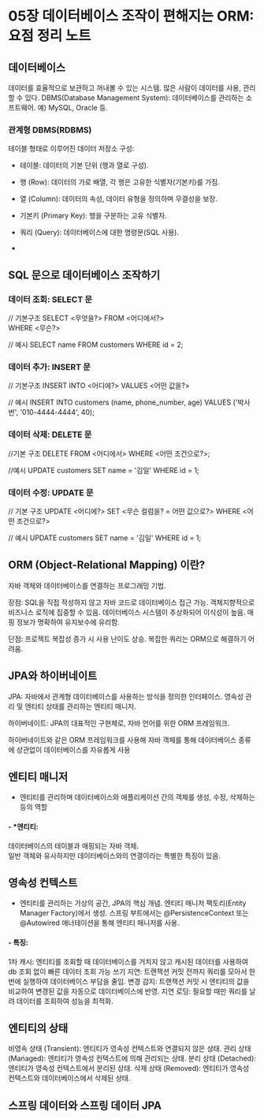 # 05장 데이터베이스 조작이 편해지는 ORM: 요점 정리 노트

## 데이터베이스
 데이터를 효율적으로 보관하고 꺼내볼 수 있는 시스템. 많은 사람이 데이터를 사용, 관리할 수 있다.
 DBMS(Database Management System): 데이터베이스를 관리하는 소프트웨어. 예) MySQL, Oracle 등.

### 관계형 DBMS(RDBMS)
 테이블 형태로 이루어진 데이터 저장소
 구성:
  - 테이블: 데이터의 기본 단위 (행과 열로 구성).
  - 행 (Row): 데이터의 가로 배열, 각 행은 고유한 식별자(기본키)를 가짐.
  - 열 (Column): 데이터의 속성, 데이터 유형을 정의하며 무결성을 보장.
  - 기본키 (Primary Key): 행을 구분하는 고유 식별자.
  - 쿼리 (Query): 데이터베이스에 대한 명령문(SQL 사용).

  - 
 ## SQL 문으로 데이터베이스 조작하기
 
### 데이터 조회: SELECT 문
  // 기본구조
  SELECT <무엇을?> 
  FROM <어디에서?>  
  WHERE <무슨?>
  
  // 예시
  SELECT name
  FROM customers
  WHERE id = 2;
### 데이터 추가: INSERT 문
  // 기본구조
  INSERT INTO <어디에?>
  VALUES <어떤 값을?>
  
  // 예시
  INSERT INTO customers (name, phone_number, age)
  VALUES ('박사번', '010-4444-4444', 40);
### 데이터 삭제: DELETE 문
  //기본 구조
  DELETE FROM <어디에서>
  WHERE <어떤 조건으로?>;
  
  //예시
  UPDATE customers 
  SET name = '김일' 
  WHERE id = 1;

### 데이터 수정: UPDATE 문
  // 기본 구조
  UPDATE <어디에?> 
  SET <무슨 컬럼을? = 어떤 값으로?> 
  WHERE <어떤 조건으로?>
  
  // 예시
  UPDATE customers 
  SET name = '김일' 
  WHERE id = 1;

## ORM (Object-Relational Mapping) 이란?
  자바 객체와 데이터베이스를 연결하는 프로그래밍 기법.

  장점:
    SQL을 직접 작성하지 않고 자바 코드로 데이터베이스 접근 가능.
    객체지향적으로 비즈니스 로직에 집중할 수 있음.
    데이터베이스 시스템이 추상화되어 이식성이 높음.
    매핑 정보가 명확하여 유지보수에 유리함.
  
  단점:
    프로젝트 복잡성 증가 시 사용 난이도 상승.
    복잡한 쿼리는 ORM으로 해결하기 어려움.

## JPA와 하이버네이트
  JPA: 자바에서 관계형 데이터베이스를 사용하는 방식을 정의한 인터페이스.
  영속성 관리 및 엔티티 상태를 관리하는 엔티티 매니저.
  
  하이버네이트: JPA의 대표적인 구현체로, 자바 언어를 위한 ORM 프레임워크.

  하이버네이트와 같은 ORM 프레임워크를 사용해 자바 객체를 통해 데이터베이스 종류에 상관없이 데이터베이스를 자유롭게 사용
## 엔티티 매니저 
  - 엔티티를 관리하며 데이터베이스와 애플리케이션 간의 객체를 생성, 수정, 삭제하는 등의 역할
  
  #### - *엔티티: 
  데이터베이스의 테이블과 매핑되는 자바 객체.  
  일반 객체와 유사하지만 데이터베이스와의 연결이라는 특별한 특징이 있음.
## 영속성 컨텍스트
  - 엔티티를 관리하는 가상의 공간, JPA의 핵심 개념.
    엔티티 매니저 팩토리(Entity Manager Factory)에서 생성.
    스프링 부트에서는 @PersistenceContext 또는 @Autowired 애너테이션을 통해 엔티티 매니저를 사용.


  #### - 특징:
  1차 캐시: 엔티티를 조회할 때 데이터베이스를 거치지 않고 캐시된 데이터를 사용하여 db 조회 없이 빠른 데이터 조회 가능
  쓰기 지연: 트랜잭션 커밋 전까지 쿼리를 모아서 한 번에 실행하여 데이터베이스 부담을 줄임.
  변경 감지: 트랜잭션 커밋 시 엔티티의 값을 비교하여 변경된 값을 자동으로 데이터베이스에 반영.
  지연 로딩: 필요할 때만 쿼리를 날려 데이터를 조회하여 성능을 최적화.

## 엔티티의 상태
  비영속 상태 (Transient): 엔티티가 영속성 컨텍스트와 연결되지 않은 상태.
  관리 상태 (Managed): 엔티티가 영속성 컨텍스트에 의해 관리되는 상태.
  분리 상태 (Detached): 엔티티가 영속성 컨텍스트에서 분리된 상태.
  삭제 상태 (Removed): 엔티티가 영속성 컨텍스트와 데이터베이스에서 삭제된 상태.

## 스프링 데이터와 스프링 데이터 JPA  

  
